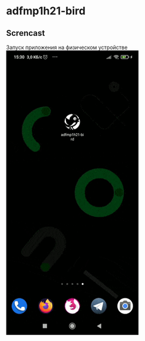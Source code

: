 # adfmp1h21-bird

## Screncast
Запуск приложения на физическом устройстве
<img src="https://github.com/moevm/adfmp1h21-bird/blob/main/docs/screencast.gif" width="356" height="762" />
